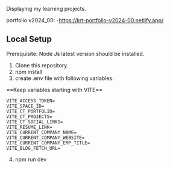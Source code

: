 Displaying my learning projects.

portfolio v2024_00: -https://krt-portfolio-v2024-00.netlify.app/

## Local Setup

Prerequisite: Node Js latest version should be installed.

1. Clone this repository.
2. npm install
3. create .env file with following variables.

==Keep variables starting with VITE==

```
VITE_ACCESS_TOKEN=
VITE_SPACE_ID=
VITE_CT_PORTFOLIO=
VITE_CT_PROJECTS=
VITE_CT_SOCIAL_LINKS=
VITE_RESUME_LINK=
VITE_CURRENT_COMPANY_NAME=
VITE_CURRENT_COMPANY_WEBSITE=
VITE_CURRENT_COMPANY_EMP_TITLE=
VITE_BLOG_FETCH_URL=
```

4. npm run dev
